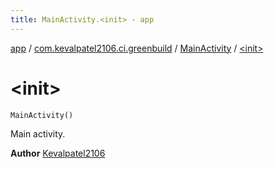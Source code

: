 ```yaml
---
title: MainActivity.<init> - app
---
```


[app](../../index.html) / [com.kevalpatel2106.ci.greenbuild](../index.html) / [MainActivity](index.html) / [&lt;init&gt;](./-init-.html)

# &lt;init&gt;

`MainActivity()`

Main activity.

**Author**
[Kevalpatel2106](https://github.com/kevalpatel2106)

